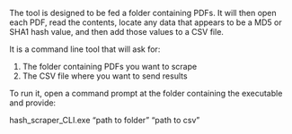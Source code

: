 The tool is designed to be fed a folder containing PDFs.  It will then open each PDF, read the contents, locate any data that appears to be a MD5 or SHA1 hash value, and then add those values to a CSV file.

It is a command line tool that will ask for:
1.	The folder containing PDFs you want to scrape
2.	The CSV file where you want to send results

To run it, open a command prompt at the folder containing the executable and provide:

hash_scraper_CLI.exe “path to folder” “path to csv” 



